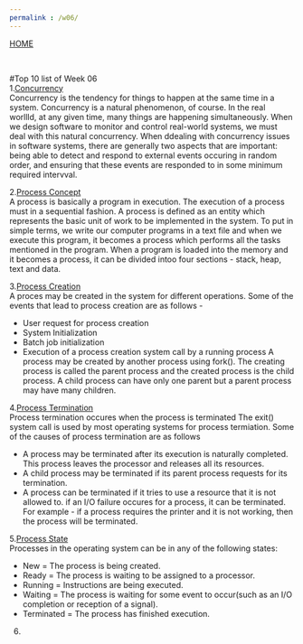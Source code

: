 ```yaml
---
permalink : /w06/
---
```

[HOME](../)

<br>

#Top 10 list of Week 06
<br>
1.[Concurrency](https://sceweb.uhcl.edu/helm/RationalUnifiedProcess/process/workflow/ana_desi/co_cncry.htm)<br>
Concurrency is the tendency for things to happen at the same time in a system. Concurrency is a natural phenomenon, of course. In the real worllld, at any given time, many things are happening simultaneously. When we design software to monitor and control real-world systems, we must deal with this natural concurrency.
When ddealing with concurrency issues in software systems, there are generally two aspects that are important: being able to detect and respond to external events occuring in random order, and ensuring that these events are responded to in some minimum required intervval.

2.[Process Concept](https://www.tutorialspoint.com/operating_system/os_processes.htm)<br>
A process is basically a program in execution. The execution of a process must in a sequential fashion. A process is defined as an entity which represents the basic unit of work to be implemented in the system.
To put in simple terms, we write our computer programs in a text file and when we execute this program, it becomes a process which performs all the tasks mentioned in the program.
When a program is loaded into the memory and it becomes a process, it can be divided intoo four sections - stack, heap, text and data.

3.[Process Creation](https://www.tutorialspoint.com/process-creation-vs-process-termination-in-operating-system)<br>
A proces may be created in the system for different operations. Some of the events that lead to process creation are as follows - 
- User request for process creation
- System Initialization
- Batch job initialization
- Execution of a process creation system call by a running process
A process may be created by another process using fork(). The creating process is called the parent process and the created process is the child process. A child process can have only one parent but a parent process may have many children.

4.[Process Termination](https://www.tutorialspoint.com/process-creation-vs-process-termination-in-operating-system)<br>
Process termination occures when the process is terminated The exit() system call is used by most operating systems for process termiation.
Some of the causes of process termination are as follows
- A process may be terminated after its execution is naturally completed. This process leaves the processor and releases all its resources.
- A child process may be terminated if its parent process requests for its termination.
- A process can be terminated if it tries to use a resource that it is not allowed to.
if an I/O failure occures for a process, it can be terminated. For example - if a process requires the printer and it is not working, then the process will be terminated.

5.[Process State](https://www.studytonight.com/operating-system/operating-system-processes#)<br>
Processes in the operating system can be in any of the following states:
- New = The process is being created.
- Ready = The process is waiting to be assigned to a processor.
- Running = Instructions are being executed.
- Waiting = The process is waiting for some event to occur(such as an I/O completion or reception of a signal).
- Terminated = The process has finished execution.

6.
 
